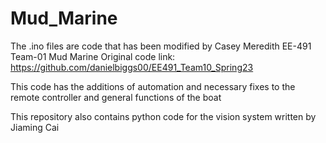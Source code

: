 # Mud_Marine
The .ino files are code that has been modified by Casey Meredith EE-491 Team-01 Mud Marine 
Original code link: https://github.com/danielbiggs00/EE491_Team10_Spring23

This code has the additions of automation and necessary fixes to the remote controller and general functions of the boat

This repository also contains python code for the vision system written by Jiaming Cai
